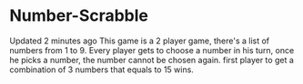 # Number-Scrabble
  Updated 2 minutes ago This game is a 2 player game, there's a list of numbers from 1 to 9. Every player gets to choose a number in his turn, once he picks a number, the number cannot be chosen again. first player to get a combination of 3 numbers that equals to 15 wins.
